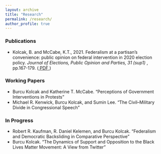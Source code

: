 ```yaml
---
layout: archive
title: "Research"
permalink: /research/
author_profile: true
---
```


### Publications
* Kolcak, B. and McCabe, K.T., 2021. Federalism at a partisan’s convenience: public opinion on federal intervention in 2020 election policy. <i> Journal of Elections, Public Opinion and Parties, 31 (sup1) </i>, pp.167-179. (<a href="https://www.tandfonline.com/doi/abs/10.1080/17457289.2021.1924741?journalCode=fbep20"> PDF </a>)

### Working Papers
*  Burcu Kolcak and Katherine T. McCabe. “Perceptions of Government Interventions in Protests”
* Michael  R. Kenwick,  Burcu  Kolcak,  and  Sumin  Lee. “The  Civil–Military Divide in Congressional Speech”

### In Progress 
* Robert  R. Kaufman, R.  Daniel  Kelemen,  and  Burcu  Kolcak.   “Federalism and Democratic Backsliding in Comparative Perspective”
* Burcu Kolcak. “The Dynamics of Support and Opposition to the Black Lives Matter Movement:  A View from Twitter”